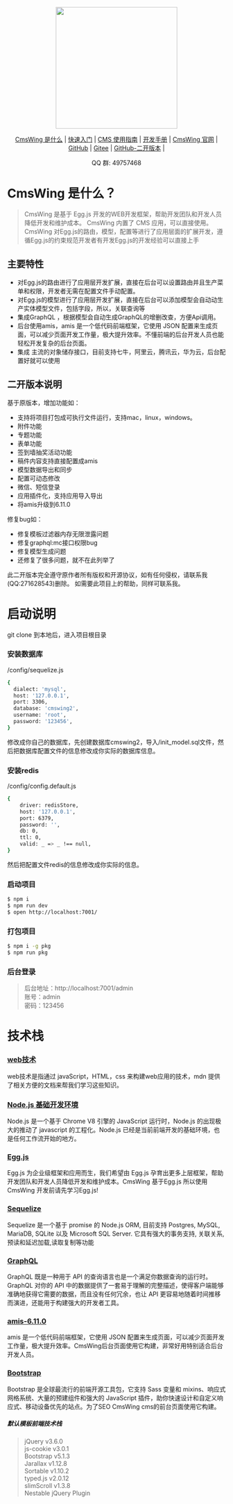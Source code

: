 <div align="center">
  <p>
    <img width="280" src="https://oss.cmswing.com/gitee/logo_dark.svg">
  </p>

[CmsWing 是什么](https://www.cmswing.net/cms/detail/2) |
[快速入门](https://www.cmswing.net/cms/detail/3) |
[CMS 使用指南](https://www.cmswing.net/cms/detail/6) |
[开发手册](https://www.cmswing.net/cms/detail/11) |
[CmsWing 官网](https://www.cmswing.net) |
[GitHub](https://github.com/arterli/CmsWing) |
[Gitee](https://gitee.com/cmswing/CmsWing) |
[GitHub-二开版本](https://github.com/huiming120/CmsWing) |

</div>

<div align="center">
  QQ 群: 49757468
</div>

# CmsWing 是什么？

> CmsWing 是基于 Egg.js 开发的WEB开发框架，帮助开发团队和开发人员降低开发和维护成本。
> CmsWing 内置了 CMS 应用，可以直接使用。
> CmsWing 对Egg.js的路由，模型，配置等进行了应用层面的扩展开发，遵循Egg.js的约束规范开发者有开发Egg.js的开发经验可以直接上手

## 主要特性
* 对Egg.js的路由进行了应用层开发扩展，直接在后台可以设置路由并且生产菜单和权限，开发者无需在配置文件手动配置。
* 对Egg.js的模型进行了应用层开发扩展，直接在后台可以添加模型会自动动生产实体模型文件，包括字段，所以，关联查询等
* 集成GraphQL ，根据模型会自动生成GraphQL的增删改查，方便Api调用。
* 后台使用amis，amis 是一个低代码前端框架，它使用 JSON 配置来生成页面，可以减少页面开发工作量，极大提升效率。不懂前端的后台开发人员也能轻松开发复杂的后台页面。
* 集成 主流的对象储存接口，目前支持七牛，阿里云，腾讯云，华为云，后台配置好就可以使用

## 二开版本说明
基于原版本，增加功能如：
* 支持将项目打包成可执行文件运行，支持mac，linux，windows。
* 附件功能
* 专题功能
* 表单功能
* 签到墙抽奖活动功能
* 稿件内容支持直接配置成amis
* 模型数据导出和同步
* 配置可动态修改
* 微信、短信登录
* 应用插件化，支持应用导入导出
* 将amis升级到6.11.0
  
修复bug如：
* 修复模板过滤器内存无限泄露问题
* 修复graphql:mc接口权限bug
* 修复模型生成问题
* 还修复了很多问题，就不在此列举了
  
此二开版本完全遵守原作者所有版权和开源协议，如有任何侵权，请联系我(QQ:271628543)删除。
如需要此项目上的帮助，同样可联系我。

# 启动说明
git clone 到本地后，进入项目根目录
### 安装数据库
/config/sequelize.js
```bash
{
  dialect: 'mysql',
  host: '127.0.0.1',
  port: 3306,
  database: 'cmswing2',
  username: 'root',
  password: '123456',
}
```
修改成你自己的数据库，先创建数据库cmswing2，导入/init_model.sql文件，然后把数据库配置文件的信息修改成你实际的数据库信息。

### 安装redis

/config/config.default.js
```bash
{
    driver: redisStore,
    host: '127.0.0.1',
    port: 6379,
    password: '',
    db: 0,
    ttl: 0,
    valid: _ => _ !== null,
}
```
然后把配置文件redis的信息修改成你实际的信息。

### 启动项目

```bash
$ npm i
$ npm run dev
$ open http://localhost:7001/
```

### 打包项目

```bash
$ npm i -g pkg
$ npm run pkg
```

### 后台登录

> 后台地址：http://localhost:7001/admin  
> 账号：admin  
> 密码：123456  

# 技术栈
### [web技术](https://developer.mozilla.org/zh-CN/docs/Web/Guide)
web技术是指通过 javaScript，HTML，css 来构建web应用的技术，mdn 提供了相关方便的文档来帮我们学习这些知识。

### [Node.js 基础开发环境](https://nodejs.org/zh-cn/)
Node.js 是一个基于 Chrome V8 引擎的 JavaScript 运行时，Node.js 的出现极大的推动了 javascript 的工程化。Node.js 已经是当前前端开发的基础环境，也是任何工作流开始的地方。

### [Egg.js](https://www.eggjs.org/zh-CN)
Egg.js 为企业级框架和应用而生，我们希望由 Egg.js 孕育出更多上层框架，帮助开发团队和开发人员降低开发和维护成本。CmsWing 基于Egg.js 所以使用CmsWing 开发前请先学习Egg.js!

### [Sequelize](https://www.sequelize.cn/)
Sequelize 是一个基于 promise 的 Node.js ORM, 目前支持 Postgres, MySQL, MariaDB, SQLite 以及 Microsoft SQL Server. 它具有强大的事务支持, 关联关系, 预读和延迟加载,读取复制等功能

### [GraphQL](https://graphql.cn/)
GraphQL 既是一种用于 API 的查询语言也是一个满足你数据查询的运行时。 GraphQL 对你的 API 中的数据提供了一套易于理解的完整描述，使得客户端能够准确地获得它需要的数据，而且没有任何冗余，也让 API 更容易地随着时间推移而演进，还能用于构建强大的开发者工具。

### [amis-6.11.0](https://aisuda.bce.baidu.com/amis/zh-CN/docs/index)
amis 是一个低代码前端框架，它使用 JSON 配置来生成页面，可以减少页面开发工作量，极大提升效率。CmsWing后台页面使用它构建，非常好用特别适合后台开发人员。

### [Bootstrap](https://v5.bootcss.com/)
Bootstrap 是全球最流行的前端开源工具包，它支持 Sass 变量和 mixins、响应式网格系统、大量的预建组件和强大的 JavaScript 插件，助你快速设计和自定义响应式、移动设备优先的站点。为了SEO CmsWing cms的前台页面使用它构建。

##### 默认模板前端技术栈
> jQuery v3.6.0  
> js-cookie v3.0.1  
> Bootstrap v5.1.3  
> Jarallax v1.12.8  
> Sortable v1.10.2  
> typed.js v2.0.12  
> slimScroll v1.3.8  
> Nestable jQuery Plugin  